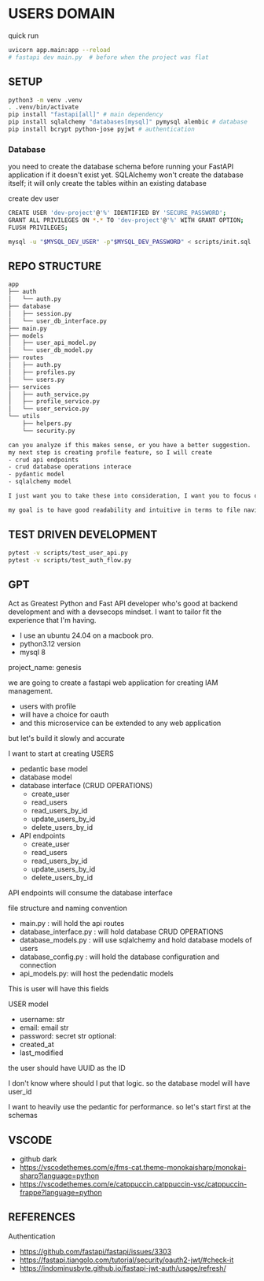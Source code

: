 # USERS DOMAIN 

quick run
```bash
uvicorn app.main:app --reload
# fastapi dev main.py  # before when the project was flat
```
## SETUP

```bash
python3 -m venv .venv 
. .venv/bin/activate
pip install "fastapi[all]" # main dependency 
pip install sqlalchemy "databases[mysql]" pymysql alembic # database
pip install bcrypt python-jose pyjwt # authentication

```

### Database

you need to create the database schema before running your FastAPI application if it doesn't exist yet. SQLAlchemy won't create the database itself; it will only create the tables within an existing database


create dev user
```bash
CREATE USER 'dev-project'@'%' IDENTIFIED BY 'SECURE_PASSWORD';
GRANT ALL PRIVILEGES ON *.* TO 'dev-project'@'%' WITH GRANT OPTION;
FLUSH PRIVILEGES;

mysql -u "$MYSQL_DEV_USER" -p"$MYSQL_DEV_PASSWORD" < scripts/init.sql
```

## REPO STRUCTURE

```bash 
app
├── auth
│   └── auth.py
├── database
│   ├── session.py
│   └── user_db_interface.py
├── main.py
├── models
│   ├── user_api_model.py
│   └── user_db_model.py
├── routes
│   ├── auth.py
│   ├── profiles.py
│   └── users.py
├── services
│   ├── auth_service.py
│   ├── profile_service.py
│   └── user_service.py
└── utils
    ├── helpers.py
    └── security.py

can you analyze if this makes sense, or you have a better suggestion.
my next step is creating profile feature, so I will create
- crud api endpoints
- crud database operations interace
- pydantic model 
- sqlalchemy model 

I just want you to take these into consideration, I want you to focus on analyzing the repo structure and my naming conventions. 

my goal is to have good readability and intuitive in terms to file navigation

```


## TEST DRIVEN DEVELOPMENT

```bash
pytest -v scripts/test_user_api.py
pytest -v scripts/test_auth_flow.py
```

## GPT

Act as Greatest Python and Fast API developer who's good at backend development and with a devsecops mindset.
I want to tailor fit the experience that I'm having. 
- I use an ubuntu 24.04 on a macbook pro. 
- python3.12 version
- mysql 8

project_name: genesis

we are going to create a fastapi web application for creating IAM management.
- users with profile
- will have a choice for oauth
- and this microservice can be extended to any web application

but let's build it slowly and accurate

I want to start at creating USERS 
- pedantic base model
- database model 
- database interface (CRUD OPERATIONS)
    - create_user 
    - read_users
    - read_users_by_id
    - update_users_by_id
    - delete_users_by_id
- API endpoints
    - create_user 
    - read_users
    - read_users_by_id
    - update_users_by_id
    - delete_users_by_id

API endpoints will consume the database interface 


file structure and naming convention
- main.py : will hold the api routes
- database_interface.py : will hold database CRUD OPERATIONS
- database_models.py : will use sqlalchemy and hold database models of users
- database_config.py :  will hold the database configuration and connection
- api_models.py: will host the pedendatic models

This is user will have this fields

USER model
- username: str 
- email: email str
- password: secret str
optional:
- created_at
- last_modified

the user should have UUID as the ID 

I don't know where should I put that logic. so the database model will have user_id

I want to heavily use the pedantic for performance. 
so let's start first at the schemas

## VSCODE
- github dark
- https://vscodethemes.com/e/fms-cat.theme-monokaisharp/monokai-sharp?language=python
- https://vscodethemes.com/e/catppuccin.catppuccin-vsc/catppuccin-frappe?language=python


## REFERENCES

Authentication 
- https://github.com/fastapi/fastapi/issues/3303
- https://fastapi.tiangolo.com/tutorial/security/oauth2-jwt/#check-it
- https://indominusbyte.github.io/fastapi-jwt-auth/usage/refresh/